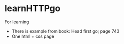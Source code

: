 # learnHTTPgo
For learning

+ There is example from book: Head first go; page 743
+ One html + css page